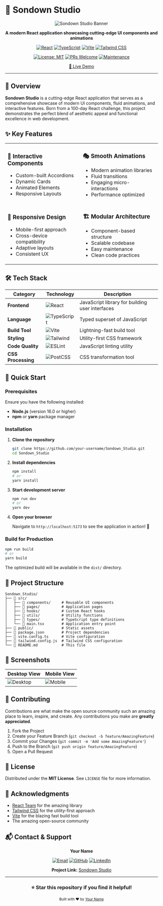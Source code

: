 # 🎨 Sondown Studio

<div align="center">

![Sondown Studio Banner](https://via.placeholder.com/800x200/6366f1/ffffff?text=Sondown+Studio)

**A modern React application showcasing cutting-edge UI components and animations**

[![React](https://img.shields.io/badge/React-18.0+-61DAFB?style=for-the-badge&logo=react&logoColor=black)](https://reactjs.org/)
[![TypeScript](https://img.shields.io/badge/TypeScript-5.0+-3178C6?style=for-the-badge&logo=typescript&logoColor=white)](https://www.typescriptlang.org/)
[![Vite](https://img.shields.io/badge/Vite-5.0+-646CFF?style=for-the-badge&logo=vite&logoColor=white)](https://vitejs.dev/)
[![Tailwind CSS](https://img.shields.io/badge/Tailwind_CSS-3.0+-06B6D4?style=for-the-badge&logo=tailwind-css&logoColor=white)](https://tailwindcss.com/)

[![License: MIT](https://img.shields.io/badge/License-MIT-yellow.svg?style=flat-square)](https://opensource.org/licenses/MIT)
[![PRs Welcome](https://img.shields.io/badge/PRs-welcome-brightgreen.svg?style=flat-square)](http://makeapullrequest.com)
[![Maintenance](https://img.shields.io/badge/Maintained%3F-yes-green.svg?style=flat-square)](https://github.com/your-username/Sondown_Studio/graphs/commit-activity)

[🚀 Live Demo](https://sundown-chi.vercel.app/)

</div>

---

## 🌟 Overview

**Sondown Studio** is a cutting-edge React application that serves as a comprehensive showcase of modern UI components, fluid animations, and interactive features. Born from a 100-day React challenge, this project demonstrates the perfect blend of aesthetic appeal and functional excellence in web development.

## ✨ Key Features

<table>
<tr>
<td>

### 🎯 **Interactive Components**
- Custom-built Accordions
- Dynamic Cards
- Animated Elements
- Responsive Layouts

</td>
<td>

### 🎭 **Smooth Animations**
- Modern animation libraries
- Fluid transitions
- Engaging micro-interactions
- Performance optimized

</td>
</tr>
<tr>
<td>

### 📱 **Responsive Design**
- Mobile-first approach
- Cross-device compatibility
- Adaptive layouts
- Consistent UX

</td>
<td>

### 🏗️ **Modular Architecture**
- Component-based structure
- Scalable codebase
- Easy maintenance
- Clean code practices

</td>
</tr>
</table>

## 🛠️ Tech Stack

<div align="center">

| Category | Technology | Description |
|----------|------------|-------------|
| **Frontend** | ![React](https://img.shields.io/badge/-React-61DAFB?style=flat&logo=react&logoColor=black) | JavaScript library for building user interfaces |
| **Language** | ![TypeScript](https://img.shields.io/badge/-TypeScript-3178C6?style=flat&logo=typescript&logoColor=white) | Typed superset of JavaScript |
| **Build Tool** | ![Vite](https://img.shields.io/badge/-Vite-646CFF?style=flat&logo=vite&logoColor=white) | Lightning-fast build tool |
| **Styling** | ![Tailwind](https://img.shields.io/badge/-Tailwind_CSS-06B6D4?style=flat&logo=tailwind-css&logoColor=white) | Utility-first CSS framework |
| **Code Quality** | ![ESLint](https://img.shields.io/badge/-ESLint-4B32C3?style=flat&logo=eslint&logoColor=white) | JavaScript linting utility |
| **CSS Processing** | ![PostCSS](https://img.shields.io/badge/-PostCSS-DD3A0A?style=flat&logo=postcss&logoColor=white) | CSS transformation tool |

</div>

## 🚀 Quick Start

### Prerequisites

Ensure you have the following installed:
- **Node.js** (version 16.0 or higher)
- **npm** or **yarn** package manager

### Installation

1. **Clone the repository**
   ```bash
   git clone https://github.com/your-username/Sondown_Studio.git
   cd Sondown_Studio
   ```

2. **Install dependencies**
   ```bash
   npm install
   # or
   yarn install
   ```

3. **Start development server**
   ```bash
   npm run dev
   # or
   yarn dev
   ```

4. **Open your browser**
   
   Navigate to `http://localhost:5173` to see the application in action! 🎉

### Build for Production

```bash
npm run build
# or
yarn build
```

The optimized build will be available in the `dist/` directory.

## 📁 Project Structure

```
Sondown_Studio/
├── 📁 src/
│   ├── 📁 components/     # Reusable UI components
│   ├── 📁 pages/          # Application pages
│   ├── 📁 hooks/          # Custom React hooks
│   ├── 📁 utils/          # Utility functions
│   ├── 📁 types/          # TypeScript type definitions
│   └── 📄 main.tsx        # Application entry point
├── 📁 public/             # Static assets
├── 📄 package.json        # Project dependencies
├── 📄 vite.config.ts      # Vite configuration
├── 📄 tailwind.config.js  # Tailwind CSS configuration
└── 📄 README.md           # This file
```

## 🎨 Screenshots

<div align="center">

| Desktop View | Mobile View |
|--------------|-------------|
| ![Desktop](https://via.placeholder.com/400x250/6366f1/ffffff?text=Desktop+View) | ![Mobile](https://via.placeholder.com/200x350/10b981/ffffff?text=Mobile+View) |

</div>

## 🤝 Contributing

Contributions are what make the open source community such an amazing place to learn, inspire, and create. Any contributions you make are **greatly appreciated**.

1. Fork the Project
2. Create your Feature Branch (`git checkout -b feature/AmazingFeature`)
3. Commit your Changes (`git commit -m 'Add some AmazingFeature'`)
4. Push to the Branch (`git push origin feature/AmazingFeature`)
5. Open a Pull Request

## 📄 License

Distributed under the **MIT License**. See `LICENSE` file for more information.

## 🙏 Acknowledgments

- [React Team](https://reactjs.org/) for the amazing library
- [Tailwind CSS](https://tailwindcss.com/) for the utility-first approach
- [Vite](https://vitejs.dev/) for the blazing fast build tool
- The amazing open-source community

## 📬 Contact & Support

<div align="center">

**Your Name**

[![Email](https://img.shields.io/badge/Email-your_email@example.com-red?style=for-the-badge&logo=gmail&logoColor=white)](mailto:your_email@example.com)
[![GitHub](https://img.shields.io/badge/GitHub-your--username-black?style=for-the-badge&logo=github&logoColor=white)](https://github.com/your-username)
[![LinkedIn](https://img.shields.io/badge/LinkedIn-Connect-blue?style=for-the-badge&logo=linkedin&logoColor=white)](#)

**Project Link:** [Sondown Studio](https://github.com/your-username/Sondown_Studio)

---

### ⭐ Star this repository if you find it helpful!

</div>

<div align="center">
<sub>Built with ❤️ by <a href="https://github.com/your-username">Your Name</a></sub>
</div>
